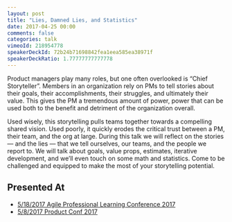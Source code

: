 ```yaml
---
layout: post
title: "Lies, Damned Lies, and Statistics"
date: 2017-04-25 00:00
comments: false
categories: talk
vimeoId: 218954778
speakerDeckId: 72b24b71698842fea1eea585ea38971f
speakerDeckRatio: 1.77777777777778
---
```


Product managers play many roles, but one often overlooked is “Chief Storyteller”. Members in an organization rely on PMs to tell stories about their goals, their accomplishments, their struggles, and ultimately their value. This gives the PM a tremendous amount of power, power that can be used both to the benefit and detriment of the organization overall.

<!-- more -->

Used wisely, this storytelling pulls teams together towards a compelling shared vision. Used poorly, it quickly erodes the critical trust between a PM, their team, and the org at large. During this talk we will reflect on the stories — and the lies — that we tell ourselves, our teams, and the people we report to. We will talk about goals, value props, estimates, iterative development, and we’ll even touch on some math and statistics. Come to be challenged and equipped to make the most of your storytelling potential.

## Presented At

* [5/18/2017 Agile Professional Learning Conference 2017](http://www.aplnchicago.org/Conference.php)
* [5/8/2017 Product Conf 2017](http://devjam.com/productconf_2017/)
